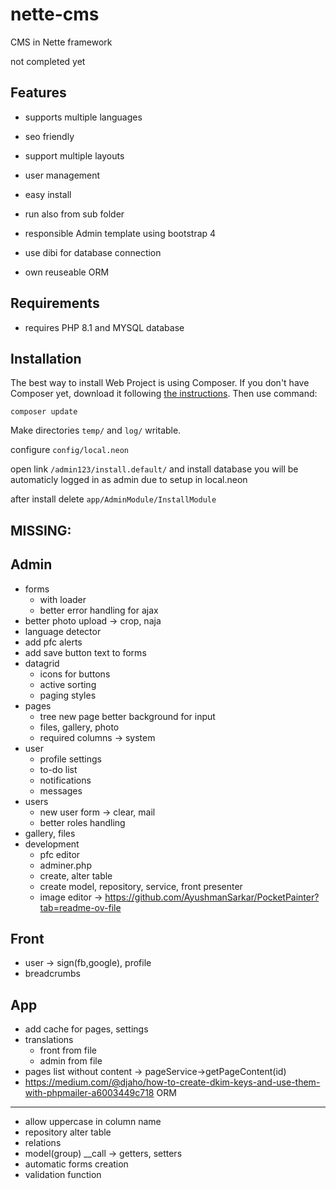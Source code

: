 # nette-cms
CMS in Nette framework

not completed yet

Features
---------

- supports multiple languages

- seo friendly

- support multiple layouts

- user management

- easy install

- run also from sub folder

- responsible Admin template using bootstrap 4

- use dibi for database connection

- own reuseable ORM 


Requirements
------------

- requires PHP 8.1 and MYSQL database


Installation
------------
The best way to install Web Project is using Composer. If you don't have Composer yet,
download it following [the instructions](https://doc.nette.org/composer). Then use command:

	composer update

Make directories `temp/` and `log/` writable.

configure `config/local.neon`

open link `/admin123/install.default/` and install database you will be automaticly logged in as admin due to setup in local.neon 

after install delete `app/AdminModule/InstallModule`

MISSING:
-------

Admin
-----
- forms 
  - with loader
  - better error handling for ajax
- better photo upload -> crop, naja
- language detector
- add pfc alerts
- add save button text to forms
- datagrid 
  - icons for buttons
  - active sorting
  - paging styles
- pages
    - tree new page better background for input
    - files, gallery, photo
    - required columns -> system
- user
  - profile settings
  - to-do list
  - notifications
  - messages
- users
  - new user form -> clear, mail
  - better roles handling
- gallery, files
- development
  - pfc editor
  - adminer.php
  - create, alter table
  - create model, repository, service, front presenter
  - image editor -> https://github.com/AyushmanSarkar/PocketPainter?tab=readme-ov-file

Front
-----
- user -> sign(fb,google), profile
- breadcrumbs

App
---
- add cache for pages, settings
- translations
    - front from file
    - admin from file
- pages list without content -> pageService->getPageContent(id)
- https://medium.com/@djaho/how-to-create-dkim-keys-and-use-them-with-phpmailer-a6003449c718
ORM
---
- allow uppercase in column name
- repository alter table
- relations
- model(group) __call -> getters, setters
- automatic forms creation
- validation function